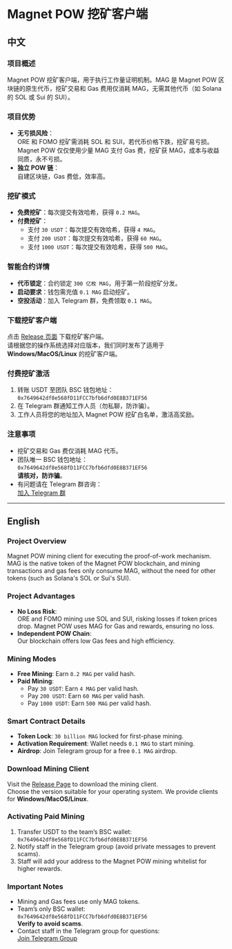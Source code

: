 # Magnet POW 挖矿客户端

## 中文

### 项目概述
Magnet POW 挖矿客户端，用于执行工作量证明机制。MAG 是 Magnet POW 区块链的原生代币，挖矿交易和 Gas 费用仅消耗 MAG，无需其他代币（如 Solana 的 SOL 或 Sui 的 SUI）。

### 项目优势
- **无亏损风险**：  
  ORE 和 FOMO 挖矿需消耗 SOL 和 SUI，若代币价格下跌，挖矿易亏损。Magnet POW 仅仅使用少量 MAG 支付 Gas 费，挖矿获 MAG，成本与收益同质，永不亏损。
- **独立 POW 链**：  
  自建区块链，Gas 费低，效率高。

### 挖矿模式
- **免费挖矿**：每次提交有效哈希，获得 `0.2 MAG`。
- **付费挖矿**：
  - 支付 `30 USDT`：每次提交有效哈希，获得 `4 MAG`。
  - 支付 `200 USDT`：每次提交有效哈希，获得 `60 MAG`。
  - 支付 `1000 USDT`：每次提交有效哈希，获得 `500 MAG`。

### 智能合约详情
- **代币锁定**：合约锁定 `300 亿枚 MAG`，用于第一阶段挖矿分发。
- **启动要求**：钱包需充值 `0.1 MAG` 启动挖矿。
- **空投活动**：加入 Telegram 群，免费领取 `0.1 MAG`。

### 下载挖矿客户端
点击 [Release 页面](https://github.com/MagnetPOW/POW-Client/releases) 下载挖矿客户端。  
请根据您的操作系统选择对应版本，我们同时发布了适用于 **Windows/MacOS/Linux** 的挖矿客户端。

### 付费挖矿激活
1. 转账 USDT 至团队 BSC 钱包地址：  
   `0x7649642df8e568fD11FCC7bfb6dfd0E8B371EF56`
2. 在 Telegram 群通知工作人员（勿私聊，防诈骗）。
3. 工作人员将您的地址加入 Magnet POW 挖矿白名单，激活高奖励。

### 注意事项
- 挖矿交易和 Gas 费仅消耗 MAG 代币。
- 团队唯一 BSC 钱包地址：  
  `0x7649642df8e568fD11FCC7bfb6dfd0E8B371EF56`  
  **请核对，防诈骗**。
- 有问题请在 Telegram 群咨询：  
  [加入 Telegram 群](https://t.me/MagnetPOW)

---

## English

### Project Overview
Magnet POW mining client for executing the proof-of-work mechanism. MAG is the native token of the Magnet POW blockchain, and mining transactions and gas fees only consume MAG, without the need for other tokens (such as Solana's SOL or Sui's SUI).

### Project Advantages
- **No Loss Risk**:  
  ORE and FOMO mining use SOL and SUI, risking losses if token prices drop. Magnet POW uses MAG for Gas and rewards, ensuring no loss.
- **Independent POW Chain**:  
  Our blockchain offers low Gas fees and high efficiency.

### Mining Modes
- **Free Mining**: Earn `0.2 MAG` per valid hash.
- **Paid Mining**:
  - Pay `30 USDT`: Earn `4 MAG` per valid hash.
  - Pay `200 USDT`: Earn `60 MAG` per valid hash.
  - Pay `1000 USDT`: Earn `500 MAG` per valid hash.

### Smart Contract Details
- **Token Lock**: `30 billion MAG` locked for first-phase mining.
- **Activation Requirement**: Wallet needs `0.1 MAG` to start mining.
- **Airdrop**: Join Telegram group for a free `0.1 MAG` airdrop.

### Download Mining Client
Visit the [Release Page](https://github.com/MagnetPOW/POW-Client/releases) to download the mining client.  
Choose the version suitable for your operating system. We provide clients for **Windows/MacOS/Linux**.

### Activating Paid Mining
1. Transfer USDT to the team’s BSC wallet:  
   `0x7649642df8e568fD11FCC7bfb6dfd0E8B371EF56`
2. Notify staff in the Telegram group (avoid private messages to prevent scams).
3. Staff will add your address to the Magnet POW mining whitelist for higher rewards.

### Important Notes
- Mining and Gas fees use only MAG tokens.
- Team’s only BSC wallet:  
  `0x7649642df8e568fD11FCC7bfb6dfd0E8B371EF56`  
  **Verify to avoid scams**.
- Contact staff in the Telegram group for questions:  
  [Join Telegram Group](https://t.me/MagnetPOW)